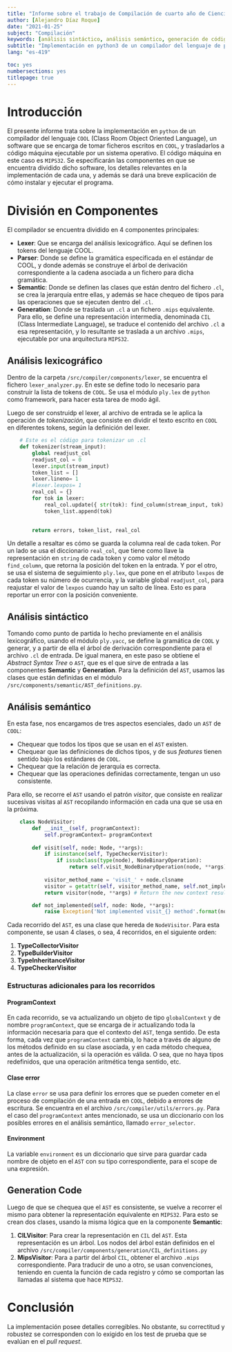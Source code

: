 ```yaml
---
title: "Informe sobre el trabajo de Compilación de cuarto año de Ciencias de la Computación"
author: [Alejandro Díaz Roque]
date: "2021-01-25"
subject: "Compilación"
keywords: [análisis sintáctico, análisis semántico, generación de código]
subtitle: "Implementación en python3 de un compilador del lenguaje de programación COOL"
lang: "es-419"

toc: yes
numbersections: yes
titlepage: true
---
```


# Introducción

El presente informe trata sobre la implementación en `python` de un compilador
del lenguaje `COOL` (Class Room Object Oriented Language), un software que se encarga de tomar ficheros escritos en `COOL`, y trasladarlos a código máquina ejecutable por un sistema operativo. El código máquina en este caso es `MIPS32`.
Se especificarán las componentes en que se encuentra dividido dicho software, los detalles relevantes en la implementación de cada una, y además se dará una breve explicación de cómo instalar y ejecutar el programa.

# División en Componentes

El compilador se encuentra dividido en 4 componentes principales:

- **Lexer**: Que se encarga del análisis lexicográfico. Aquí se definen los tokens del lenguaje COOL.
- **Parser**: Donde se define la gramática especificada en el estándar de COOL, y donde además se construye el árbol de derivación correspondiente a la cadena asociada a un fichero para dicha gramática.
- **Semantic**: Donde se definen las clases que están dentro del fichero `.cl`, se crea la jerarquía entre ellas, y además se hace chequeo de tipos para las operaciones que se ejecuten dentro del `.cl`.
- **Generation**: Donde se traslada un `.cl` a un fichero `.mips` equivalente. Para ello, se define una representación intermedia, denominada `CIL` (Class Intermediate Language), se traduce el contenido del archivo `.cl` a esa representación, y lo resultante se traslada a un archivo `.mips`, ejecutable por una arquitectura `MIPS32`.

## Análisis lexicográfico

Dentro de la carpeta `/src/compiler/components/lexer`, se encuentra el fichero `lexer_analyzer.py`. En este se define todo lo necesario para construir la lista de tokens de `COOL`. Se usa el módulo `ply.lex` de `python` como framework, para hacer esta tarea de modo ágil.

Luego de ser construidp el lexer, al archivo de entrada se le aplica la operación de *tokenización*, que consiste en dividir el texto escrito en `COOL` en diferentes tokens, según la definición del lexer.

```python
    # Este es el código para tokenizar un .cl
    def tokenizer(stream_input):
        global readjust_col
        readjust_col = 0
        lexer.input(stream_input)
        token_list = []
        lexer.lineno= 1
        #lexer.lexpos= 1
        real_col = {}
        for tok in lexer:
            real_col.update({ str(tok): find_column(stream_input, tok) })
            token_list.append(tok)

        
        return errors, token_list, real_col

```

Un detalle a resaltar es cómo se guarda la columna real de cada token. Por un lado se usa el diccionario `real_col`, que tiene como llave la representación en `string` de cada token y como valor el método `find_column`, que retorna la posición del token en la entrada. Y por el otro, se usa el sistema de seguimiento `ply.lex`, que pone en el atributo `lexpos` de cada token su número de ocurrencia, y la variable global `readjust_col`, para reajustar el valor de `lexpos` cuando hay un salto de línea. Esto es para reportar un error con la posición conveniente.

## Análisis sintáctico

Tomando como punto de partida lo hecho previamente en el análisis lexicográfico, usando el módulo `ply.yacc`, se define la gramática de `COOL` y generar, y a partir de ella el árbol de derivación correspondiente para el archivo `.cl` de entrada.
De igual manera, en este paso se obtiene el *Abstract Syntax Tree* o `AST`, que es el que sirve de entrada a las componentes **Semantic** y **Generation**.
Para la definición del `AST`, usamos las clases que están definidas en el módulo `/src/components/semantic/AST_definitions.py`.

## Análisis semántico

En esta fase, nos encargamos de tres aspectos esenciales, dado un `AST` de `COOL`:

- Chequear que todos los tipos que se usan en el `AST` existen.
- Chequear que las definiciones de dichos tipos, y de sus *features* tienen sentido bajo los estándares de `COOL`.
- Chequear que la relación de jerarquía es correcta.
- Chequear que las operaciones definidas correctamente, tengan un uso consistente.

Para ello, se recorre el `AST` usando el patrón *visitor*, que consiste en realizar sucesivas visitas al `AST` recopilando información en cada una que  se usa en la próxima.

```python
    class NodeVisitor:
        def __init__(self, programContext):
            self.programContext= programContext
        
        def visit(self, node: Node, **args):
            if isinstance(self, TypeCheckerVisitor):
                if issubclass(type(node), NodeBinaryOperation):
                    return self.visit_NodeBinaryOperation(node, **args)
                
            visitor_method_name = 'visit_' + node.clsname
            visitor = getattr(self, visitor_method_name, self.not_implemented)        
            return visitor(node, **args) # Return the new context result from the visit

        def not_implemented(self, node: Node, **args):
            raise Exception('Not implemented visit_{} method'.format(node.clsname))
```

Cada recorrido del `AST`, es una clase que hereda de `NodeVisitor`.
Para esta componente, se usan 4 clases, o sea, 4 recorridos, en el siguiente orden:

1. **TypeCollectorVisitor**  
2. **TypeBuilderVisitor**
3. **TypeInheritanceVisitor**
4. **TypeCheckerVisitor**

### Estructuras adicionales para los recorridos

#### ProgramContext

En cada recorrido, se va actualizando un objeto de tipo `globalContext` y de nombre `programContext`, que se encarga de ir actualizando toda la información necesaria para que el contexto del `AST`, tenga sentido. De esta forma, cada vez que `programContext` cambia, lo hace a través de alguno de los métodos definido en su clase asociada, y en cada método chequea, antes de la actualización, si la operación es válida. O sea, que no haya tipos redefinidos, que una operación aritmética tenga sentido, etc.

#### Clase error

La clase `error` se usa para definir los errores que se pueden cometer en el proceso de compilación de una entrada en `COOL`, debido a errores de escritura. Se encuentra en el archivo `/src/compiler/utils/errors.py`. Para el caso del `programContext` antes mencionado, se usa un diccionario con los posibles errores en el análisis semántico, llamado `error_selector`.

#### Environment

La variable `environment` es un diccionario que sirve para guardar cada nombre de objeto en el `AST` con su tipo correspondiente, para el scope de una expresión.

## Generation Code

Luego de que se chequea que el `AST` es consistente, se vuelve a recorrer el mismo para obtener la representación equivalente en `MIPS32`. Para esto se crean dos clases, usando la misma lógica que en la componente **Semantic**:

1. **CILVisitor**: Para crear la representación en `CIL` del `AST`. Esta representación es un árbol. Los nodos del árbol están definidos en el archivo `/src/compiler/components/generation/CIL_definitions.py`
2. **MipsVisitor**: Para a partir del árbol `CIL`, obtener el archivo `.mips` correspondiente. Para traducir de uno a otro, se usan convenciones, teniendo en cuenta la función de cada registro y cómo se comportan las llamadas al sistema que hace `MIPS32`.

# Conclusión

La implementación posee detalles corregibles. No obstante, su correctitud y robustez se corresponden con lo exigido en los test de prueba que se evalúan en el *pull request*.
